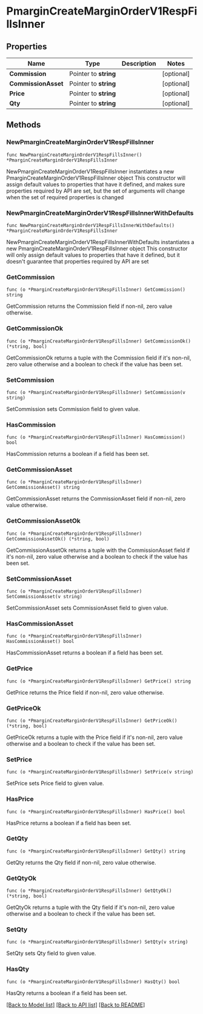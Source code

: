# PmarginCreateMarginOrderV1RespFillsInner

## Properties

Name | Type | Description | Notes
------------ | ------------- | ------------- | -------------
**Commission** | Pointer to **string** |  | [optional] 
**CommissionAsset** | Pointer to **string** |  | [optional] 
**Price** | Pointer to **string** |  | [optional] 
**Qty** | Pointer to **string** |  | [optional] 

## Methods

### NewPmarginCreateMarginOrderV1RespFillsInner

`func NewPmarginCreateMarginOrderV1RespFillsInner() *PmarginCreateMarginOrderV1RespFillsInner`

NewPmarginCreateMarginOrderV1RespFillsInner instantiates a new PmarginCreateMarginOrderV1RespFillsInner object
This constructor will assign default values to properties that have it defined,
and makes sure properties required by API are set, but the set of arguments
will change when the set of required properties is changed

### NewPmarginCreateMarginOrderV1RespFillsInnerWithDefaults

`func NewPmarginCreateMarginOrderV1RespFillsInnerWithDefaults() *PmarginCreateMarginOrderV1RespFillsInner`

NewPmarginCreateMarginOrderV1RespFillsInnerWithDefaults instantiates a new PmarginCreateMarginOrderV1RespFillsInner object
This constructor will only assign default values to properties that have it defined,
but it doesn't guarantee that properties required by API are set

### GetCommission

`func (o *PmarginCreateMarginOrderV1RespFillsInner) GetCommission() string`

GetCommission returns the Commission field if non-nil, zero value otherwise.

### GetCommissionOk

`func (o *PmarginCreateMarginOrderV1RespFillsInner) GetCommissionOk() (*string, bool)`

GetCommissionOk returns a tuple with the Commission field if it's non-nil, zero value otherwise
and a boolean to check if the value has been set.

### SetCommission

`func (o *PmarginCreateMarginOrderV1RespFillsInner) SetCommission(v string)`

SetCommission sets Commission field to given value.

### HasCommission

`func (o *PmarginCreateMarginOrderV1RespFillsInner) HasCommission() bool`

HasCommission returns a boolean if a field has been set.

### GetCommissionAsset

`func (o *PmarginCreateMarginOrderV1RespFillsInner) GetCommissionAsset() string`

GetCommissionAsset returns the CommissionAsset field if non-nil, zero value otherwise.

### GetCommissionAssetOk

`func (o *PmarginCreateMarginOrderV1RespFillsInner) GetCommissionAssetOk() (*string, bool)`

GetCommissionAssetOk returns a tuple with the CommissionAsset field if it's non-nil, zero value otherwise
and a boolean to check if the value has been set.

### SetCommissionAsset

`func (o *PmarginCreateMarginOrderV1RespFillsInner) SetCommissionAsset(v string)`

SetCommissionAsset sets CommissionAsset field to given value.

### HasCommissionAsset

`func (o *PmarginCreateMarginOrderV1RespFillsInner) HasCommissionAsset() bool`

HasCommissionAsset returns a boolean if a field has been set.

### GetPrice

`func (o *PmarginCreateMarginOrderV1RespFillsInner) GetPrice() string`

GetPrice returns the Price field if non-nil, zero value otherwise.

### GetPriceOk

`func (o *PmarginCreateMarginOrderV1RespFillsInner) GetPriceOk() (*string, bool)`

GetPriceOk returns a tuple with the Price field if it's non-nil, zero value otherwise
and a boolean to check if the value has been set.

### SetPrice

`func (o *PmarginCreateMarginOrderV1RespFillsInner) SetPrice(v string)`

SetPrice sets Price field to given value.

### HasPrice

`func (o *PmarginCreateMarginOrderV1RespFillsInner) HasPrice() bool`

HasPrice returns a boolean if a field has been set.

### GetQty

`func (o *PmarginCreateMarginOrderV1RespFillsInner) GetQty() string`

GetQty returns the Qty field if non-nil, zero value otherwise.

### GetQtyOk

`func (o *PmarginCreateMarginOrderV1RespFillsInner) GetQtyOk() (*string, bool)`

GetQtyOk returns a tuple with the Qty field if it's non-nil, zero value otherwise
and a boolean to check if the value has been set.

### SetQty

`func (o *PmarginCreateMarginOrderV1RespFillsInner) SetQty(v string)`

SetQty sets Qty field to given value.

### HasQty

`func (o *PmarginCreateMarginOrderV1RespFillsInner) HasQty() bool`

HasQty returns a boolean if a field has been set.


[[Back to Model list]](../README.md#documentation-for-models) [[Back to API list]](../README.md#documentation-for-api-endpoints) [[Back to README]](../README.md)


